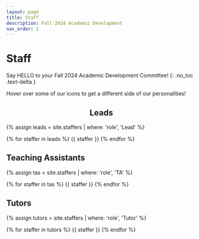 ```yaml
---
layout: page
title: Staff
description: Fall 2024 Academic Development
nav_order: 2
---
```


# Staff
Say HELLO to your Fall 2024 Academic Development Committee! 
{: .no_toc .text-delta }

Hover over some of our icons to get a different side of our personalities!

<!--
<p style="font-size:30px">Note: This page is under construction.</p>


<p style="font-size:30px">Please check back soon for an updated staff roster!</p>

-->


<h2 style="text-align: center;">Leads</h2>

{% assign leads = site.staffers | where: 'role', 'Lead' %}

<div id = "staff-page" class="role flex">
{% for staffer in leads %}
{{ staffer }}
{% endfor %}
</div>

## Teaching Assistants

{% assign tas = site.staffers | where: 'role', 'TA' %}

<div id="staff-page" class="role flex">
{% for staffer in tas %}
{{ staffer }}
{% endfor %}
</div>

## Tutors

{% assign tutors = site.staffers | where: 'role', 'Tutor' %}

<div id="staff-page" class="role flex">
{% for staffer in tutors %}
{{ staffer }}
{% endfor %}
</div>
